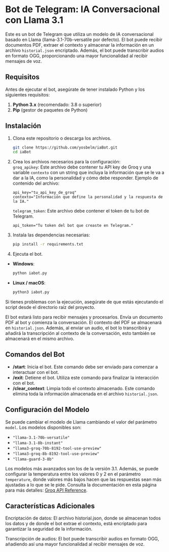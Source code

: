 # Bot de Telegram: IA Conversacional con Llama 3.1

Este es un bot de Telegram que utiliza un modelo de IA conversacional basado en Llama (llama-3.1-70b-versatile por defecto). El bot puede recibir documentos PDF, extraer el contexto y almacenar la información en un archivo `historial.json` encriptado. Además, el bot puede transcribir audios en formato OGG, proporcionando una mayor funcionalidad al recibir mensajes de voz.



## Requisitos

Antes de ejecutar el bot, asegúrate de tener instalado Python y los siguientes requisitos:

1. **Python 3.x** (recomendado: 3.8 o superior)
2. **Pip** (gestor de paquetes de Python)

## Instalación

1. Clona este repositorio o descarga los archivos.

    ```bash
    git clone https://github.com/yosbelm/iaBot.git
    cd iaBot
    ```

2. Crea los archivos necesarios para la configuración:  
   `groq_apikey`: Este archivo debe contener tu API key de Groq y una variable `contexto` con un string que incluya la información que se le va a dar a la IA, como la personalidad y cómo debe responder. Ejemplo de contenido del archivo:
   
   ```plaintext
   api_key="tu_api_key_de_groq"
   contexto="Información que define la personalidad y la respuesta de la IA."  
   ```
   `telegram_token`: Este archivo debe contener el token de tu bot de Telegram.  

   ```plaintext
   api_token="Tu token del bot que creaste en Telegram."
   ```

3. Instala las dependencias necesarias:

    ```bash
    pip install -r requirements.txt
    ```

4. Ejecuta el bot.

- **Windows**:
    ```bash
    python iabot.py
    ```

- **Linux / macOS**:
    ```bash
    python3 iabot.py
    ```
Si tienes problemas con la ejecución, asegúrate de que estás ejecutando el
script desde el directorio raíz del proyecto.

El bot estará listo para recibir mensajes y procesarlos. Envía un documento PDF al bot y comienza la conversación. El contexto del PDF se almacenará en `historial.json`. Además, al enviar un audio, el bot lo transcribirá y añadirá la transcripción al contexto de la conversación, esto también se almacenará en el mismo archivo.


## Comandos del Bot

- **/start**: Inicia el bot. Este comando debe ser enviado para comenzar a interactuar con el bot.
- **/exit**: Detiene el bot. Utiliza este comando para finalizar la interacción con el bot.
- **/clear_context**: Limpia todo el contexto almacenado. Este comando elimina toda la información almacenada en el archivo `historial.json`.


## Configuración del Modelo

Se puede cambiar el modelo de Llama cambiando el valor del parámetro `model`. Los modelos disponibles son:

- `"llama-3.1-70b-versatile"`
- `"llama-3.1-8b-instant"`
- `"llama3-groq-70b-8192-tool-use-preview"`
- `"llama3-groq-8b-8192-tool-use-preview"`
- `"llama-guard-3-8b"`

Los modelos más avanzados son los de la versión 3.1. Además, se puede configurar la temperatura entre los valores 0 y 2 en el parámetro `temperature`, donde valores más bajos hacen que las respuestas sean más ajustadas a lo que se le pide. Consulta la documentación en esta página para más detalles: [Groq API Reference](https://console.groq.com/docs/api-reference#chat).


## Características Adicionales
Encriptación de datos: El archivo historial.json, donde se almacenan todos los datos y de donde el bot extrae el contexto, está encriptado para garantizar la seguridad de la información.  

Transcripción de audios: El bot puede transcribir audios en formato OGG, añadiendo así una mayor funcionalidad al recibir mensajes de voz.
